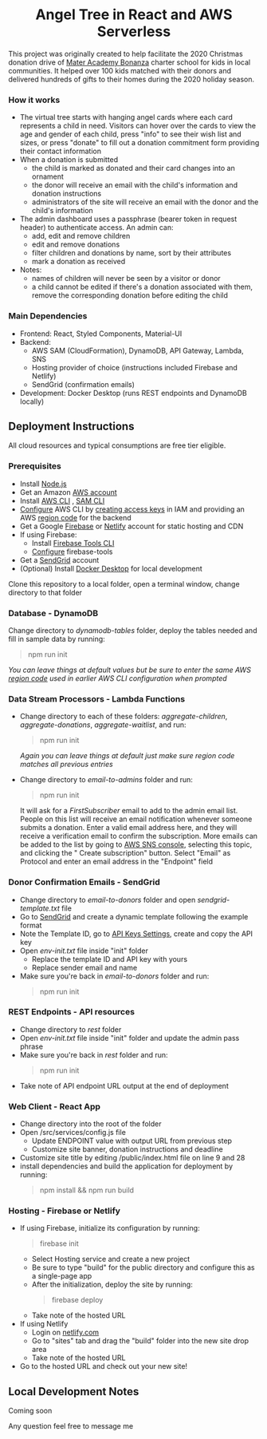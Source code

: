 <h1 style="text-align: center">
  Angel Tree in React and AWS Serverless
</h1>

This project was originally created to help facilitate the 2020 Christmas donation drive
of [Mater Academy Bonanza](https://www.materbonanza.org/) charter school for kids in local communities. It helped over
100 kids matched with their donors and delivered hundreds of gifts to their homes during the 2020 holiday season.

### How it works

- The virtual tree starts with hanging angel cards where each card represents a child in need. Visitors can hover over
  the cards to view the age and gender of each child, press "info" to see their wish list and sizes, or press "donate"
  to fill out a donation commitment form providing their contact information
- When a donation is submitted
  - the child is marked as donated and their card changes into an ornament
  - the donor will receive an email with the child's information and donation instructions
  - administrators of the site will receive an email with the donor and the child's information
- The admin dashboard uses a passphrase (bearer token in request header) to authenticate access. An admin can:
  - add, edit and remove children
  - edit and remove donations
  - filter children and donations by name, sort by their attributes
  - mark a donation as received
- Notes:
  - names of children will never be seen by a visitor or donor
  - a child cannot be edited if there's a donation associated with them, remove the corresponding donation before
    editing the child

### Main Dependencies

- Frontend: React, Styled Components, Material-UI
- Backend:
  - AWS SAM (CloudFormation), DynamoDB, API Gateway, Lambda, SNS
  - Hosting provider of choice (instructions included Firebase and Netlify)
  - SendGrid (confirmation emails)
- Development: Docker Desktop (runs REST endpoints and DynamoDB locally)

## Deployment Instructions

All cloud resources and typical consumptions are free tier eligible.

### Prerequisites

- Install [Node.js](https://nodejs.org/en/)
- Get an Amazon [AWS account](https://aws.amazon.com)
- Install [AWS CLI](https://docs.aws.amazon.com/cli/latest/userguide/install-cliv2.html)
  , [SAM CLI](https://docs.aws.amazon.com/serverless-application-model/latest/developerguide/serverless-sam-cli-install.html)
- [Configure](https://docs.aws.amazon.com/cli/latest/userguide/cli-configure-quickstart.html) AWS CLI by
  [creating access keys](https://docs.aws.amazon.com/cli/latest/userguide/cli-configure-quickstart.html#cli-configure-quickstart-creds)
  in IAM and providing an AWS [region code](https://docs.aws.amazon.com/general/latest/gr/rande.html#regional-endpoints)
  for the backend
- Get a Google [Firebase](https://firebase.google.com) or [Netlify](https://www.netlify.com) account for static hosting
  and CDN
- If using Firebase:
  - Install [Firebase Tools CLI](https://firebase.google.com/docs/cli)
  - [Configure](https://firebase.google.com/docs/cli#sign-in-test-cli) firebase-tools
- Get a [SendGrid](https://sendgrid.com) account
- (Optional) Install [Docker Desktop](https://www.docker.com/products/docker-desktop) for local development

Clone this repository to a local folder, open a terminal window, change directory to that folder

### Database - DynamoDB

Change directory to _dynamodb-tables_ folder, deploy the tables needed and fill in sample data by running:

> npm run init

_You can leave things at default values but be sure to enter the same AWS
[region code](https://docs.aws.amazon.com/general/latest/gr/rande.html#regional-endpoints)
used in earlier AWS CLI configuration when prompted_

### Data Stream Processors - Lambda Functions

- Change directory to each of these folders: _aggregate-children_, _aggregate-donations_, _aggregate-waitlist_, and run:

  > npm run init

  _Again you can leave things at default just make sure region code matches all previous entries_

- Change directory to _email-to-admins_ folder and run:

  > npm run init

  It will ask for a _FirstSubscriber_ email to add to the admin email list. People on this list will receive an email
  notification whenever someone submits a donation. Enter a valid email address here, and they will receive a
  verification email to confirm the subscription. More emails can be added to the list by going
  to [AWS SNS console](https://console.aws.amazon.com/sns/v3/home#/topics), selecting this topic, and clicking the "
  Create subscription" button. Select "Email" as Protocol and enter an email address in the "Endpoint" field

### Donor Confirmation Emails - SendGrid

- Change directory to _email-to-donors_ folder and open _sendgrid-template.txt_ file
- Go to [SendGrid](https://mc.sendgrid.com/dynamic-templates) and create a dynamic template following the example format
- Note the Template ID, go to [API Keys Settings](https://app.sendgrid.com/settings/api_keys), create and copy the API
  key
- Open _env-init.txt_ file inside "init" folder
  - Replace the template ID and API key with yours
  - Replace sender email and name
- Make sure you're back in _email-to-donors_ folder and run:
  > npm run init

### REST Endpoints - API resources

- Change directory to _rest_ folder
- Open _env-init.txt_ file inside "init" folder and update the admin pass phrase
- Make sure you're back in _rest_ folder and run:
  > npm run init
- Take note of API endpoint URL output at the end of deployment

### Web Client - React App

- Change directory into the root of the folder
- Open /src/services/config.js file
  - Update ENDPOINT value with output URL from previous step
  - Customize site banner, donation instructions and deadline
- Customize site title by editing /public/index.html file on line 9 and 28
- install dependencies and build the application for deployment by running:
  > npm install && npm run build

### Hosting - Firebase or Netlify
- If using Firebase, initialize its configuration by running:
  > firebase init
  - Select Hosting service and create a new project
  - Be sure to type "build" for the public directory and configure this as a single-page app
  - After the initialization, deploy the site by running:
    > firebase deploy
  - Take note of the hosted URL
- If using Netlify
  - Login on [netlify.com](https://app.netlify.com)
  - Go to "sites" tab and drag the "build" folder into the new site drop area
  - Take note of the hosted URL
- Go to the hosted URL and check out your new site!

## Local Development Notes

Coming soon

Any question feel free to message me
